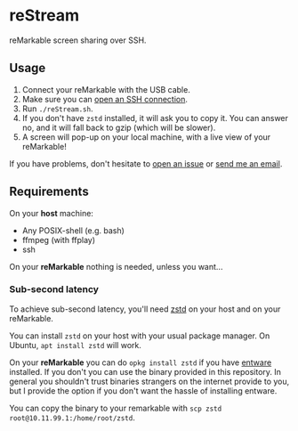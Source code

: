 # reStream

reMarkable screen sharing over SSH.

## Usage

1. Connect your reMarkable with the USB cable.
2. Make sure you can [open an SSH connection](https://remarkablewiki.com/tech/ssh).
3. Run `./reStream.sh`.
4. If you don't have `zstd` installed, it will ask you to copy it. You can answer no, and it will fall back to gzip (which will be slower).
5. A screen will pop-up on your local machine, with a live view of your reMarkable!

If you have problems, don't hesitate to [open an issue](https://github.com/rien/reStream/issues/new) or [send me an email](mailto:rien.maertens@posteo.be).

## Requirements

On your **host** machine:
- Any POSIX-shell (e.g. bash)
- ffmpeg (with ffplay)
- ssh

On your **reMarkable** nothing is needed, unless you want...

### Sub-second latency

To achieve sub-second latency, you'll need [zstd](https://zstd.net) on your
host and on your reMarkable. 

You can install `zstd` on your host with your usual package manager. On Ubuntu,
`apt install zstd` will work.

On your **reMarkable** you can do `opkg install zstd` if you have [entware](https://github.com/evidlo/remarkable_entware) installed. If you don't you can use the binary provided in this repository. In general you shouldn't trust binaries strangers on the internet provide to you, but I provide the option if you don't want the hassle of installing entware.

You can copy the binary to your remarkable with `scp zstd root@10.11.99.1:/home/root/zstd`.

